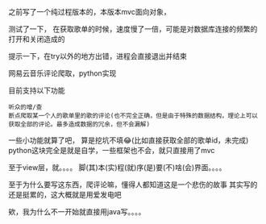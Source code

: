 之前写了一个纯过程版本的，本版本mvc面向对象，

测试了一下， 在获取歌单的时候，速度慢了一倍，可能是对数据库连接的频繁的打开和关闭造成的

提示一下，在try以外的地方出错，进程会直接退出并结束


网易云音乐评论爬取，python实现

目前支持以下功能

    听众的增/查
    断点爬取某一个人的歌单里的歌的评论(也不完全正确，但是由于特殊的数据结构，理论上可以获取全部的评论。最多造成数据的冗余，但不会漏解)

一些小功能就算了吧， 算是挖坑不填😂(比如直接获取全部的歌单id，未完成)
python这块完全是就是自学，一些框架也不会，就只直接用了mvc

至于view层，就。。。。
脚(其)本(实)程(就)序(是)要(不)啥(会)界面。。。。

至于为什么要写这东西，爬评论嘛，懂得人都知道这是一个悲伤的故事
其实写的还是挺累的，这大概就是用爱发电吧



欸，我为什么不一开始就直接用java写。。。。




